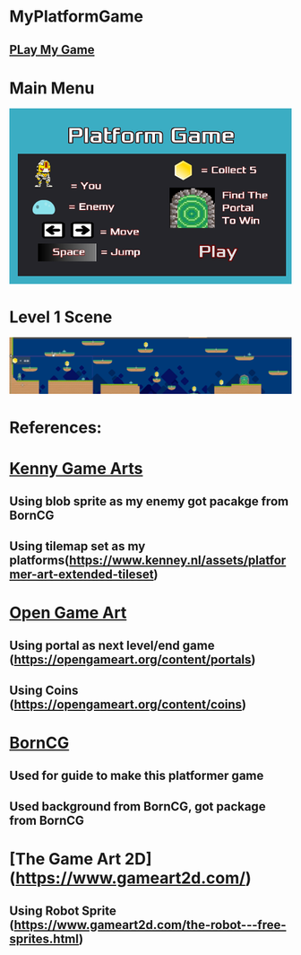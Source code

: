 # MyPlatformGame

## [PLay My Game](https://s528345.github.io/MyPlatformGame/.)

# Main Menu
![Main Menu](/Images/MainMenu.PNG)

# Level 1 Scene
![Level 1](/Images/Level1.PNG)

# References:
# [Kenny Game Arts](https://www.kenney.nl/)
## Using blob sprite as my enemy got pacakge from BornCG
## Using tilemap set as my platforms(https://www.kenney.nl/assets/platformer-art-extended-tileset)

# [Open Game Art](https://opengameart.org/)
## Using portal as next level/end game (https://opengameart.org/content/portals)
## Using Coins (https://opengameart.org/content/coins)

# [BornCG](https://www.youtube.com/channel/UCdioEctcBLd2nw2aQkl8msw)
## Used for guide to make this platformer game
## Used background from BornCG, got package from BornCG

# [The Game Art 2D] (https://www.gameart2d.com/)
## Using Robot Sprite (https://www.gameart2d.com/the-robot---free-sprites.html)

